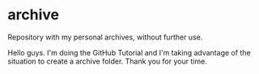 # archive
Repository with my personal archives, without further use.

Hello guys. I'm doing the GitHub Tutorial and I'm taking advantage of the situation to create a archive folder.
Thank you for your time.
